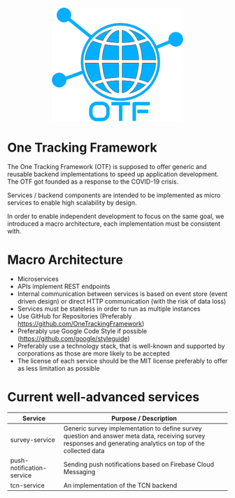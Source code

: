 <p align="center">
<img src="https://raw.githubusercontent.com/OneTrackingFramework/documentation/master/otf_logo.png" width=300/>
</p>

# One Tracking Framework

The One Tracking Framework (OTF) is supposed to offer generic and reusable backend implementations to speed up application development. The OTF got founded as a response to the COVID-19 crisis.

Services / backend components are intended to be implemented as micro services to enable high scalability by design.

In order to enable independent development to focus on the same goal, we introduced a macro architecture, each implementation must be consistent with.

# Macro Architecture

- Microservices
- APIs implement REST endpoints
- Internal communication between services is based on event store (event driven design) or direct HTTP communication (with the risk of data loss)
- Services must be stateless in order to run as multiple instances
- Use GitHub for Repositories (Preferably https://github.com/OneTrackingFramework)
- Preferably use Google Code Style if possible (https://github.com/google/styleguide)
- Preferably use a technology stack, that is well-known and supported by corporations as those are more likely to be accepted
- The license of each service should be the MIT license preferably to offer as less limitation as possible

# Current well-advanced services

| Service | Purpose / Description |
|---|---|
| survey-service | Generic survey implementation to define survey question and answer meta data, receiving survey responses and generating analytics on top of the collected data |
| push-notification-service | Sending push notifications based on Firebase Cloud Messaging |
| tcn-service | An implementation of the TCN backend |

